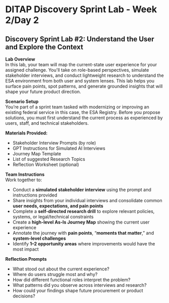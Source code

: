 # DITAP Discovery Sprint Lab \- Week 2/Day 2

## Discovery Sprint Lab \#2: Understand the User and Explore the Context 

**Lab Overview**   
In this lab, your team will map the current-state user experience for your assigned challenge. You'll take on role-based perspectives, simulate stakeholder interviews, and conduct lightweight research to understand the ESA environment from both user and system lenses. This lab helps you surface pain points, spot patterns, and generate grounded insights that will shape your future product direction.

**Scenario Setup**  
You’re part of a sprint team tasked with modernizing or improving an existing federal service in this case, the ESA Registry. Before you propose solutions, you must first understand the current process as experienced by users, staff, and technical stakeholders.

**Materials Provided:** 

* Stakeholder Interview Prompts (by role)  
* GPT Instructions for Simulated AI Interviews  
* Journey Map Template  
* List of suggested Research Topics  
* Reflection Worksheet (optional)

**Team Instructions**  
Work together to:

* Conduct a **simulated stakeholder interview** using the prompt and instructions provided  
* Share insights from your individual interviews and consolidate common **user needs, expectations, and pain points**  
* Complete a **self-directed research drill** to explore relevant policies, systems, or legal/technical constraints  
* Create a **high-level As-Is Journey Map** showing the current user experience  
* Annotate the journey with **pain points**, “**moments that matter**,” and **system-level challenges**  
* Identify **1–2 opportunity areas** where improvements would have the most impact

**Reflection Prompts**

* What stood out about the current experience?  
* Where do users struggle most and why?  
* How did different functional roles interpret the problem?  
* What patterns did you observe across interviews and research?  
* How could your findings shape future procurement or product decisions?


